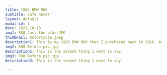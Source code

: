 ```yaml
---
title: 1985 BMW R80
subtitle: Cafe Racer
layout: default
modal-id: 1
date: 2021-10-13
img1: R80 Just the bike.JPG
thumbnail: motorcycle.jpeg
description1: This is my 1985 BMW R80 that I purchased back in 2018. At the time, I knew nothing about mechanics, cars, motorcycles ect. It was my senior year in college and I was in an internal combustions engines class. As a group project for the class, a friend and I rebuilt the top end of his dirtbike engine with some upgrades. This was my first glimpse into motorcycles and engines. After I graduated, I decided that I wanted a bike of my own to tinker with and ride. I was drawn to the cafe racer style that I had seen on the internet but as I looked into this further, I learned that the mantra of this genre of motorcycles is "built not bought". In other words, if I wanted one of these, I would have to build it myself. Cafe racer is a term that has grown to capture many variations of custom motorcycles. To me, the essence of it is to take an old, cheap, "donor" bike and give it a new lease on life. Make it faster. Make it lighter. Make it more reliable. Make it look good. 
img2: R80 Before pic.jpg
description2: This is the second thing I want to say.
img3: R80 Before pic.jpg
description3: This is the second thing I want to say.

---
```

